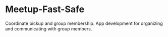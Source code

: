 # Meetup-Fast-Safe
Coordinate pickup and group membership. App development for organizing and communicating with group members.

